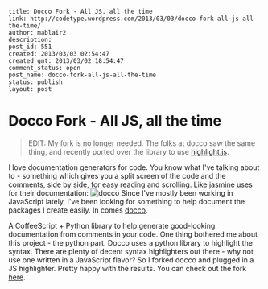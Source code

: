 ```
title: Docco Fork - All JS, all the time
link: http://codetype.wordpress.com/2013/03/03/docco-fork-all-js-all-the-time/
author: mablair2
description: 
post_id: 551
created: 2013/03/03 02:54:47
created_gmt: 2013/03/02 18:54:47
comment_status: open
post_name: docco-fork-all-js-all-the-time
status: publish
layout: post
```

# Docco Fork - All JS, all the time

> EDIT: My fork is no longer needed. The folks at docco saw the same thing, and recently ported over the library to use [highlight.js](http://highlightjs.org/). 

I love documentation generators for code. You know what I've talking about to - something which gives you a split screen of the code and the comments, side by side, for easy reading and scrolling. Like [jasmine ](http://pivotal.github.io/jasmine/)uses for their documentation: ![docco](http://codetype.files.wordpress.com/2014/01/docco.jpg?w=584) Since I've mostly been working in JavaScript lately, I've been looking for something to help document the packages I create easily. In comes [docco](http://jashkenas.github.io/docco/). 

A CoffeeScript + Python library to help generate good-looking documentation from comments in your code. One thing bothered me about this project - the python part. Docco uses a python library to highlight the syntax. There are plenty of decent syntax highlighters out there - why not use one written in a JavaScript flavor? So I forked docco and plugged in a JS highlighter. Pretty happy with the results. You can check out the fork [here](https://github.com/duereg/docco).